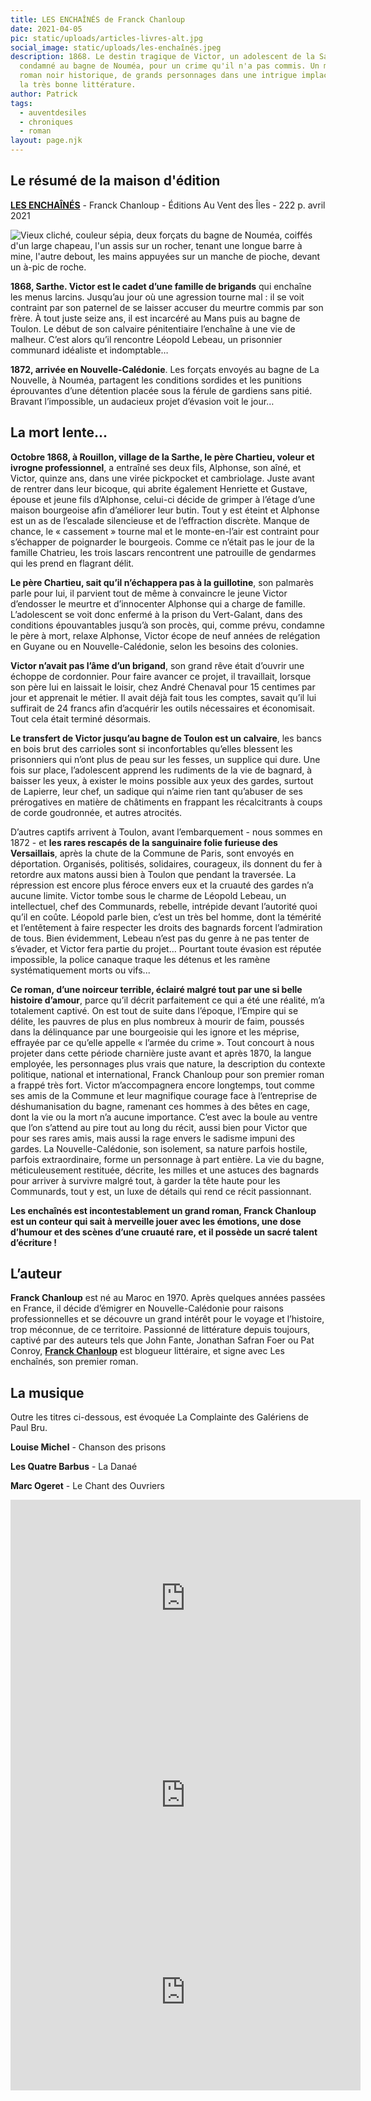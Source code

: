 ```yaml
---
title: LES ENCHAÎNÉS de Franck Chanloup
date: 2021-04-05
pic: static/uploads/articles-livres-alt.jpg
social_image: static/uploads/les-enchaînés.jpeg
description: 1868. Le destin tragique de Victor, un adolescent de la Sarthe,
  condamné au bagne de Nouméa, pour un crime qu'il n'a pas commis. Un magnifique
  roman noir historique, de grands personnages dans une intrigue implacable. De
  la très bonne littérature.
author: Patrick
tags:
  - auventdesiles
  - chroniques
  - roman
layout: page.njk
---
```

## Le résumé de la maison d'édition

**[LES ENCHAÎNÉS](https://www.auventdesiles.pf/catalogue/collections/litterature/les-enchaines/)** - Franck Chanloup - Éditions Au Vent des Îles - 222 p. avril 2021

![Vieux cliché, couleur sépia, deux forçats du bagne de Nouméa, coiffés d'un large chapeau, l'un assis sur un rocher, tenant une longue barre à mine, l'autre debout, les mains appuyées sur un manche de pioche, devant un à-pic de roche.](static/uploads/les-enchaînés.jpeg "Les enchainés")

**1868, Sarthe. Victor est le cadet d’une famille de brigands** qui enchaîne les menus larcins. Jusqu’au jour où une agression tourne mal : il se voit contraint par son paternel de se laisser accuser du meurtre commis par son frère. À tout juste seize ans, il est incarcéré au Mans puis au bagne de Toulon. Le début de son calvaire pénitentiaire l’enchaîne à une vie de malheur. C’est alors qu’il rencontre Léopold Lebeau, un prisonnier communard idéaliste et indomptable…

**1872, arrivée en Nouvelle-Calédonie**. Les forçats envoyés au bagne de La Nouvelle, à Nouméa, partagent les conditions sordides et les punitions éprouvantes d’une détention placée sous la férule de gardiens sans pitié. Bravant l’impossible, un audacieux projet d’évasion voit le jour… 

## La mort lente...

**Octobre 1868, à Rouillon, village de la Sarthe, le père Chartieu, voleur et ivrogne professionnel**, a entraîné ses deux fils, Alphonse, son aîné, et Victor, quinze ans, dans une virée pickpocket et cambriolage. Juste avant de rentrer dans leur bicoque, qui abrite également Henriette et Gustave, épouse et jeune fils d’Alphonse, celui-ci décide de grimper à l’étage d’une maison bourgeoise afin d’améliorer leur butin. Tout y est éteint et Alphonse est un as de l’escalade silencieuse et de l’effraction discrète. Manque de chance, le « cassement » tourne mal et le monte-en-l’air est contraint pour s’échapper de poignarder le bourgeois. Comme ce n’était pas le jour de la famille Chatrieu, les trois lascars rencontrent une patrouille de gendarmes qui les prend en flagrant délit.

**Le père Chartieu, sait qu’il n’échappera pas à la guillotine**, son palmarès parle pour lui, il parvient tout de même à convaincre le jeune Victor d’endosser le meurtre et d’innocenter Alphonse qui a charge de famille. L’adolescent se voit donc enfermé à la prison du Vert-Galant, dans des conditions épouvantables jusqu’à son procès, qui, comme prévu, condamne le père à mort, relaxe Alphonse, Victor écope de neuf années de relégation en Guyane ou en Nouvelle-Calédonie, selon les besoins des colonies. 

**Victor n’avait pas l’âme d’un brigand**, son grand rêve était d’ouvrir une échoppe de cordonnier. Pour faire avancer ce projet, il travaillait, lorsque son père lui en laissait le loisir, chez André Chenaval pour 15 centimes par jour et apprenait le métier. Il avait déjà fait tous les comptes, savait qu’il lui suffirait de 24 francs afin d’acquérir les outils nécessaires et économisait. Tout cela était terminé désormais. 

**Le transfert de Victor jusqu’au bagne de Toulon est un calvaire**, les bancs en bois brut des carrioles sont si inconfortables qu’elles blessent les prisonniers qui n’ont plus de peau sur les fesses, un supplice qui dure. Une fois sur place, l’adolescent apprend les rudiments de la vie de bagnard, à baisser les yeux, à exister le moins possible aux yeux des gardes, surtout de Lapierre, leur chef, un sadique qui n’aime rien tant qu’abuser de ses prérogatives en matière de châtiments en frappant les récalcitrants à coups de corde goudronnée, et autres atrocités.

D’autres captifs arrivent à Toulon, avant l’embarquement - nous sommes en 1872 - et **les rares rescapés de la sanguinaire folie furieuse des Versaillais**, après la chute de la Commune de Paris, sont envoyés en déportation. Organisés, politisés, solidaires, courageux, ils donnent du fer à retordre aux matons aussi bien à Toulon que pendant la traversée. La répression est encore plus féroce envers eux et la cruauté des gardes n’a aucune limite. Victor tombe sous le charme de Léopold Lebeau, un intellectuel, chef des Communards, rebelle, intrépide devant l’autorité quoi qu’il en coûte. Léopold parle bien, c’est un très bel homme, dont la témérité et l’entêtement à faire respecter les droits des bagnards forcent l’admiration de tous. Bien évidemment, Lebeau n’est pas du genre à ne pas tenter de s’évader, et Victor fera partie du projet... Pourtant toute évasion est réputée impossible, la police canaque traque les détenus et les ramène systématiquement morts ou vifs...

**Ce roman, d’une noirceur terrible, éclairé malgré tout par une si belle histoire d’amour**, parce qu’il décrit parfaitement ce qui a été une réalité, m’a totalement captivé. On est tout de suite dans l’époque, l’Empire qui se délite, les pauvres de plus en plus nombreux à mourir de faim, poussés dans la délinquance par une bourgeoisie qui les ignore et les méprise, effrayée par ce qu’elle appelle « l’armée du crime ». Tout concourt à nous projeter dans cette période charnière juste avant et après 1870, la langue employée, les personnages plus vrais que nature, la description du contexte politique, national et international, Franck Chanloup pour son premier roman a frappé très fort. Victor m’accompagnera encore longtemps, tout comme ses amis de la Commune et leur magnifique courage face à l’entreprise de déshumanisation du bagne, ramenant ces hommes à des bêtes en cage, dont la vie ou la mort n’a aucune importance. C’est avec la boule au ventre que l’on s’attend au pire tout au long du récit, aussi bien pour Victor que pour ses rares amis, mais aussi la rage envers le sadisme impuni des gardes. La Nouvelle-Calédonie, son isolement, sa nature parfois hostile, parfois extraordinaire, forme un personnage à part entière. La vie du bagne, méticuleusement restituée, décrite, les milles et une astuces des bagnards pour arriver à survivre malgré tout, à garder la tête haute pour les Communards, tout y est, un luxe de détails qui rend ce récit passionnant.

**Les enchaînés est incontestablement un grand roman, Franck Chanloup est un conteur qui sait à merveille jouer avec les émotions, une dose d’humour et des scènes d’une cruauté rare, et il possède un sacré talent d’écriture !**

## L’auteur

**Franck Chanloup** est né au Maroc en 1970.
Après quelques années passées en France, il décide d’émigrer en Nouvelle-Calédonie pour raisons professionnelles et se découvre un grand intérêt pour le voyage et l’histoire, trop méconnue, de ce territoire.
Passionné de littérature depuis toujours, captivé par des auteurs tels que John Fante, Jonathan Safran Foer ou Pat Conroy, **[Franck Chanloup](https://francksbooks.com/)** est blogueur littéraire, et signe avec Les enchaînés, son premier roman.

## La musique

Outre les titres ci-dessous, est évoquée La Complainte des Galériens de Paul Bru.

**Louise Michel** - Chanson des prisons

**Les Quatre Barbus** - La Danaé

**Marc Ogeret** - Le Chant des Ouvriers

<iframe width="560" height="315" src="https://www.youtube-nocookie.com/embed/XSEg_zvwpj4" title="YouTube video player" frameborder="0" allow="accelerometer; autoplay; clipboard-write; encrypted-media; gyroscope; picture-in-picture" allowfullscreen></iframe>

<iframe width="560" height="315" src="https://www.youtube-nocookie.com/embed/qXfVsk8BCRA" title="YouTube video player" frameborder="0" allow="accelerometer; autoplay; clipboard-write; encrypted-media; gyroscope; picture-in-picture" allowfullscreen></iframe>

<iframe width="560" height="315" src="https://www.youtube-nocookie.com/embed/6Ks2kt84UW0" title="YouTube video player" frameborder="0" allow="accelerometer; autoplay; clipboard-write; encrypted-media; gyroscope; picture-in-picture" allowfullscreen></iframe>